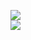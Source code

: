 [![](https://img.shields.io/badge/Made%20With-Github%20Spray-lightgrey.svg?style=for-the-badge&logo=github)](https://github.com/Annihil/github-spray#3914)  
[![](https://i.imgur.com/2DrTn0Z.gif)](https://github.com/Annihil/github-spray)